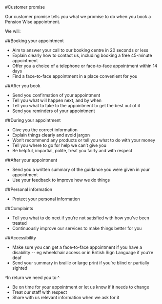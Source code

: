 #Customer promise

Our customer promise tells you what we promise to do when you book a Pension Wise appointment.

We will:

##Booking your appointment

- Aim to answer your call to our booking centre in 20 seconds or less
- Explain clearly how to contact us, including booking a free 45-minute appointment
- Offer you a choice of a telephone or face-to-face appointment within 14 days
- Find a face-to-face appointment in a place convenient for you

##After you book

- Send you confirmation of your appointment
- Tell you what will happen next, and by when
- Tell you what to take to the appointment to get the best out of it
- Send you reminders of your appointment

##During your appointment

- Give you the correct information
- Explain things clearly and avoid jargon
- Won’t recommend any products or tell you what to do with your money
- Tell you where to go for help we can’t give you
- Be helpful, impartial, polite, treat you fairly and with respect

##After your appointment

- Send you a written summary of the guidance you were given in your appointment
- Use your feedback to improve how we do things

##Personal information

- Protect your personal information

##Complaints

- Tell you what to do next if you’re not satisfied with how you’ve been treated
- Continuously improve our services to make things better for you

##Accessibility

- Make sure you can get a face-to-face appointment if you have a disability -- eg wheelchair access or in British Sign Language if you’re deaf
- Send your summary in braille or large print if you’re blind or partially sighted

^In return we need you to:^

- Be on time for your appointment or let us know if it needs to change
- Treat our staff with respect
- Share with us relevant information when we ask for it
